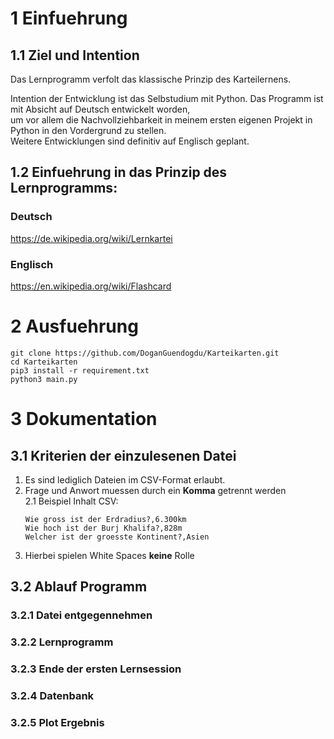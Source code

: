 # 1 Einfuehrung 

## 1.1 Ziel und Intention
Das Lernprogramm verfolt das klassische Prinzip des Karteilernens.

Intention der Entwicklung ist das Selbstudium mit Python.
Das Programm ist mit Absicht auf Deutsch entwickelt worden,  
um vor allem die Nachvollziehbarkeit in meinem ersten eigenen Projekt in Python in den Vordergrund zu stellen.  
Weitere Entwicklungen sind definitiv auf Englisch geplant.

## 1.2 Einfuehrung in das Prinzip des Lernprogramms:
### Deutsch   
https://de.wikipedia.org/wiki/Lernkartei

### Englisch 
https://en.wikipedia.org/wiki/Flashcard


# 2 Ausfuehrung
```
git clone https://github.com/DoganGuendogdu/Karteikarten.git 
cd Karteikarten
pip3 install -r requirement.txt
python3 main.py
```
# 3 Dokumentation

## 3.1 Kriterien der einzulesenen Datei
 1. Es sind lediglich Dateien im CSV-Format erlaubt.
 2. Frage und Anwort muessen durch ein **Komma** getrennt werden  
 2.1 Beispiel Inhalt CSV:
    ``` 
    Wie gross ist der Erdradius?,6.300km
    Wie hoch ist der Burj Khalifa?,828m
    Welcher ist der groesste Kontinent?,Asien
    ``` 
 3. Hierbei spielen White Spaces **keine** Rolle

## 3.2 Ablauf Programm 

### 3.2.1 Datei entgegennehmen
  

### 3.2.2 Lernprogramm

### 3.2.3 Ende der ersten Lernsession

### 3.2.4 Datenbank

### 3.2.5 Plot Ergebnis







